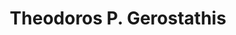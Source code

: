---
title: "Theodoros P. Gerostathis"
collection: students
permalink: /students/s7-gerostathis-2004
thesis: "Wave propagation in the nearshore/coastal environment using models appropriate for parallel processing"
institute: "NTUA, Greece"
year: "2004"
type: "phd" # or diploma
current-position: "Associate Professor, Department of Naval Architecture, School of Engineering, <i>University of West Attica, Greece</i>"
external-link: "http://www.na.uniwa.gr/en/theodoros-gerostathis/"
---